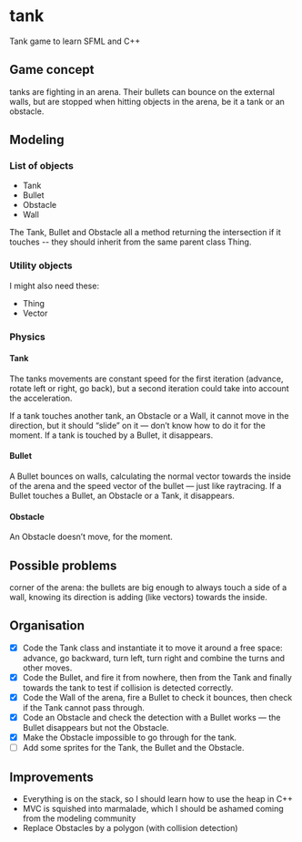 # tank
Tank game to learn SFML and C++

## Game concept
tanks are fighting in an arena. Their bullets can bounce on the external walls, but are stopped when hitting objects in the arena, be it a tank or an obstacle.

## Modeling
### List of objects
- Tank
- Bullet
- Obstacle
- Wall

The Tank, Bullet and Obstacle all a method returning the intersection if it touches -- they should inherit from the same parent class Thing.

### Utility objects
I might also need these:
- Thing
- Vector

### Physics
#### Tank
The tanks movements are constant speed for the first iteration (advance, rotate left or right, go back), but a second iteration could take into account the acceleration.

If a tank touches another tank, an Obstacle or a Wall, it cannot move in the direction, but it should “slide” on it — don’t know how to do it for the moment.
If a tank is touched by a Bullet, it disappears.

#### Bullet
A Bullet bounces on walls, calculating the normal vector towards the inside of the arena and the speed vector of the bullet — just like raytracing.
If a Bullet touches a Bullet, an Obstacle or a Tank, it disappears.

#### Obstacle
An Obstacle doesn’t move, for the moment.

## Possible problems
corner of the arena: the bullets are big enough to always touch a side of a wall, knowing its direction is adding (like vectors) towards the inside.

## Organisation
- [X] Code the Tank class and instantiate it to move it around a free space: advance, go backward, turn left, turn right and combine the turns and other moves.
- [X] Code the Bullet, and fire it from nowhere, then from the Tank and finally towards the tank to test if collision is detected correctly.
- [X] Code the Wall of the arena, fire a Bullet to check it bounces, then check if the Tank cannot pass through.
- [X] Code an Obstacle and check the detection with a Bullet works — the Bullet disappears but not the Obstacle.
- [X] Make the Obstacle impossible to go through for the tank.
- [ ] Add some sprites for the Tank, the Bullet and the Obstacle.

## Improvements
* Everything is on the stack, so I should learn how to use the heap in C++
* MVC is squished into marmalade, which I should be ashamed coming from the modeling community
* Replace Obstacles by a polygon (with collision detection)

